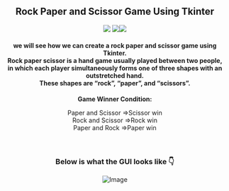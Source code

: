<div align="center">
<h2 >Rock Paper and Scissor Game Using Tkinter</h2>

<img src="https://img.icons8.com/office/48/000000/hand-rock.png"/>
<img src="https://img.icons8.com/color/48/000000/hand-scissors--v2.png"/><img src="https://img.icons8.com/offices/40/000000/hand.png"/>


<h4 " >we will see how we can create a rock paper and scissor game using Tkinter.<br>
  Rock paper scissor is a hand game usually played between two people, <br>
  in which each player simultaneously forms one of three shapes with an outstretched hand.<br>
  These shapes are “rock”, “paper”, and “scissors”.</h4>

<b >Game Winner Condition:</b>

Paper and Scissor =>Scissor win<br>
Rock and Scissor =>Rock win<br>
Paper and Rock =>Paper win<br><br><br>
### Below is what the GUI looks like 👇

![Image](https://media.geeksforgeeks.org/wp-content/uploads/20210118125240/Screenshot255.png)
</div>
